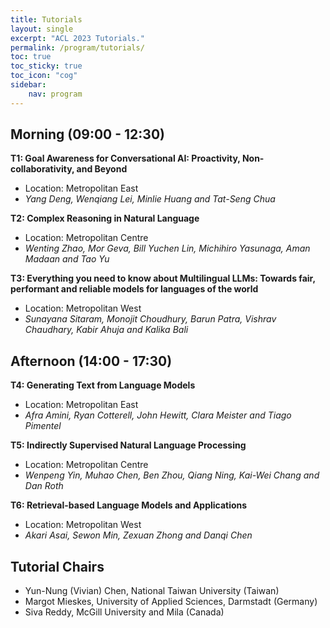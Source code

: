```yaml
---
title: Tutorials
layout: single
excerpt: "ACL 2023 Tutorials."
permalink: /program/tutorials/
toc: true
toc_sticky: true
toc_icon: "cog" 
sidebar: 
    nav: program
---
```


## Morning (09:00 - 12:30)

**T1: Goal Awareness for Conversational AI: Proactivity, Non-collaborativity, and Beyond**<br>

* Location: Metropolitan East
* _Yang Deng, Wenqiang Lei, Minlie Huang and Tat-Seng Chua_

**T2: Complex Reasoning in Natural Language**<br>

* Location: Metropolitan Centre
* _Wenting Zhao, Mor Geva, Bill Yuchen Lin, Michihiro Yasunaga, Aman Madaan and Tao Yu_

**T3: Everything you need to know about Multilingual LLMs: Towards fair, performant and reliable models for languages of the world**<br>

* Location: Metropolitan West
* _Sunayana Sitaram, Monojit Choudhury, Barun Patra, Vishrav Chaudhary, Kabir Ahuja and Kalika Bali_


## Afternoon (14:00 - 17:30)

**T4: Generating Text from Language Models**<br>

* Location: Metropolitan East
* _Afra Amini, Ryan Cotterell, John Hewitt, Clara Meister and Tiago Pimentel_

**T5: Indirectly Supervised Natural Language Processing**<br>

* Location: Metropolitan Centre
* _Wenpeng Yin, Muhao Chen, Ben Zhou, Qiang Ning, Kai-Wei Chang and Dan Roth_

**T6: Retrieval-based Language Models and Applications**<br>

* Location: Metropolitan West
* _Akari Asai, Sewon Min, Zexuan Zhong and Danqi Chen_


## Tutorial Chairs

* Yun-Nung (Vivian) Chen, National Taiwan University (Taiwan)
* Margot Mieskes, University of Applied Sciences, Darmstadt (Germany)
* Siva Reddy, McGill University and Mila (Canada)
